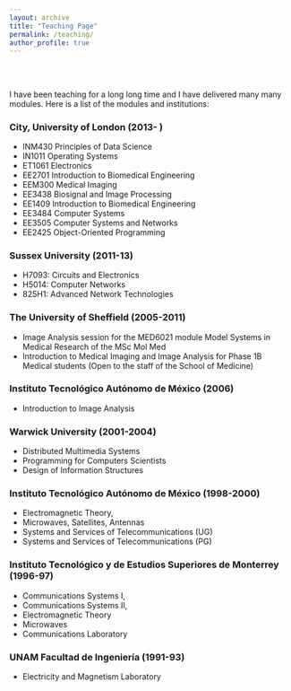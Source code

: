```yaml
---
layout: archive
title: "Teaching Page"
permalink: /teaching/
author_profile: true
---
```


<br>

<h2>
</h2>
<p> I have been teaching for a long long time and I have delivered many many modules. Here is a list of the modules and institutions:</p>




<h3>City, University of London (2013- )</h3>
<ul>
  <li> INM430   Principles of Data Science
  <li> IN1011   Operating Systems
  <li> ET1061   Electronics
  <li> EE2701   Introduction to Biomedical Engineering
  <li> EEM300   Medical Imaging
  <li> EE3438 	Biosignal and Image Processing
  <li> EE1409   Introduction to Biomedical Engineering
  <li> EE3484 	Computer Systems
  <li> EE3505 	Computer Systems and Networks
  <li> EE2425  	Object-Oriented Programming
</ul>  


<h3>Sussex University (2011-13)</h3>
<ul>
  <li>  H7093: Circuits and Electronics
  <li>  H5014: Computer Networks
  <li>  825H1: Advanced Network Technologies
</ul>  

<h3>The University of Sheffield (2005-2011)</h3>
    <ul>
      <li> Image Analysis session for the MED6021 module Model Systems in Medical Research of the MSc Mol Med
      <li> Introduction to Medical Imaging and Image Analysis for Phase 1B Medical students (Open to the staff of the School of Medicine)
    </ul>  


<h3> Instituto Tecnológico Autónomo de México (2006)</h3>
<ul>
  <li>   Introduction to Image Analysis
</ul>  


<h3>Warwick University (2001-2004)</h3>
<ul>
  <li>  Distributed Multimedia Systems
  <li>  Programming for Computers Scientists
  <li>  Design of Information Structures
</ul>  

<h3>Instituto Tecnológico Autónomo de México (1998-2000)</h3>
<ul>
  <li>  Electromagnetic Theory,
  <li>  Microwaves, Satellites, Antennas
  <li>  Systems and Services of Telecommunications (UG)
  <li>  Systems and Services of Telecommunications (PG)
</ul>  


<h3>Instituto Tecnológico y de Estudios Superiores de Monterrey (1996-97)</h3>
    <ul>
      <li>    Communications Systems I,
      <li>    Communications Systems II,
      <li>    Electromagnetic Theory
      <li>    Microwaves
      <li>    Communications Laboratory
    </ul>  


<h3>UNAM Facultad de Ingeniería (1991-93)</h3>
<ul>
  <li>    Electricity and Magnetism Laboratory
</ul>  

